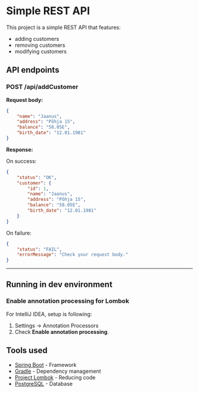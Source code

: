 # Simple REST API

This project is a simple REST API that features:
- adding customers
- removing customers
- modifying customers

## API endpoints

### POST /api/addCustomer
**Request body:**  
```json
{
    "name": "Jaanus",
    "address": "Põhja 15",
    "balance": "58.05E",
    "birth_date": "12.01.1981"
}
```
**Response:**  

On success:
```json
{
    "status": "OK",
    "customer": {
        "id": 1,
        "name": "Jaanus",
        "address": "Põhja 15",
        "balance": "58.05E",
        "birth_date": "12.01.1981"
    }
}
```
On failure:
```json
{
    "status": "FAIL",
    "errorMessage": "Check your request body."
}
```

---

## Running in dev environment

### Enable annotation processing for Lombok

For IntelliJ IDEA, setup is following:

1. Settings -> Annotation Processors
2. Check **Enable annotation processing**.

## Tools used

* [Spring Boot](https://spring.io/projects/spring-boot) - Framework
* [Gradle](https://gradle.org) - Dependency management
* [Project Lombok](https://projectlombok.org) - Reducing code
* [PostgreSQL](https://www.postgresql.org) - Database